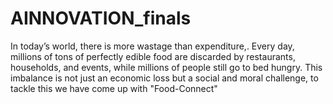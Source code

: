 # AINNOVATION_finals
In today’s world, there is more wastage than expenditure,. Every day, millions of tons of perfectly edible food are discarded by restaurants, households, and events, while millions of people still go to bed hungry. This imbalance is not just an economic loss but a social and moral challenge, to tackle this we have come up with "Food-Connect"
